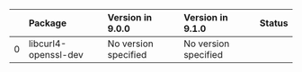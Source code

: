 <!-- markdown-link-check-disable -->

|    | Package              | Version in 9.0.0     | Version in 9.1.0     | Status   |
|---:|:---------------------|:---------------------|:---------------------|:---------|
|  0 | libcurl4-openssl-dev | No version specified | No version specified |          |